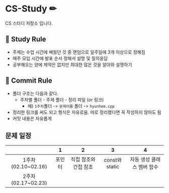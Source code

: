 # CS-Study ✏

CS 스터디 저장소 입니다.

## 📝 Study Rule ##
- 주제는 수업 시간에 배웠던 것 중 랜덤으로 일주일에 3개 이상으로 정해짐
- 매주 모임 시간에 발표 순서 정해서 설명 및 질의응답
- 공부해오는 양에 제약은 없지만 최대한 많은 것을 알아와 설명하기

## 📝 Commit Rule ##
* 폴더 구조는 다음과 같다.
    * 주차별 폴더 - 주제 폴더 - 정리 파일 (or 링크)
        * 예) ```1주차```폴더 -> ```문제이름``` 폴더 -> ```hyunhee.cpp``` 
* 정리한 링크를 써도 되고 형식은 자유로움. 따로 정리했다면 꼭 작성하지 않아도 됨
* 커밋 내용은 자유롭게

## 문제 일정 ##

| |1|2|3|4|
|:-:|:-:|:-:|:-:|:-:|
|1주차(02.10~02.16)|포인터|직접 참조와 간접 참조|const와 static|자동 생성 클래스 멤버 함수|
|2주차(02.17~02.23)|||
